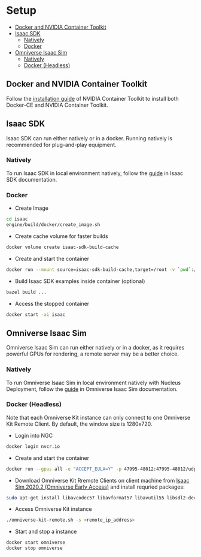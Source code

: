 # Setup <!-- omit in toc -->

- [Docker and NVIDIA Container Toolkit](#docker-and-nvidia-container-toolkit)
- [Isaac SDK](#isaac-sdk)
  - [Natively](#natively)
  - [Docker](#docker)
- [Omniverse Isaac Sim](#omniverse-isaac-sim)
  - [Natively](#natively-1)
  - [Docker (Headless)](#docker-headless)

## Docker and NVIDIA Container Toolkit
Follow the [installation guide](https://docs.nvidia.com/datacenter/cloud-native/container-toolkit/install-guide.html#docker) of NVIDIA Container Toolkit to install both Docker-CE and NVIDIA Container Toolkit.

## Isaac SDK
Isaac SDK can run either natively or in a docker. Running natively is recommended for plug-and-play equipment.

### Natively
To run Isaac SDK in local environment natively, follow the [guide](https://docs.nvidia.com/isaac/isaac/doc/setup.html) in Isaac SDK documentation.

### Docker
* Create Image
```bash
cd isaac
engine/build/docker/create_image.sh
```

* Create cache volume for faster builds
```bash
docker volume create isaac-sdk-build-cache
```

* Create and start the container
```bash
docker run --mount source=isaac-sdk-build-cache,target=/root -v `pwd`:/src/workspace -w /src/workspace -p 8888:8888 -p 3000:3000 --gpus all -it --name isaac isaacbuild:latest /bin/bash
```

* Build Isaac SDK examples inside container (optional)
```bash
bazel build ...
```

* Access the stopped container
```bash
docker start -ai isaac
```

## Omniverse Isaac Sim
Omniverse Isaac Sim can run either natively or in a docker, as it requires powerful GPUs for rendering, a remote server may be a better choice.

### Natively
To run Omniverse Isaac Sim in local environment natively with Nucleus Deployment, follow the [guide](https://docs.omniverse.nvidia.com/app_isaacsim/app_isaacsim/setup.html#local-workstation-deployment) in Omniverse Isaac Sim documentation.

### Docker (Headless)
Note that each Omniverse Kit instance can only connect to one Omniverse Kit Remote Client. By default, the window size is 1280x720.

* Login into NGC
```bash
docker login nvcr.io
```

* Create and start the container
```bash
docker run --gpus all -e "ACCEPT_EULA=Y" -p 47995-48012:47995-48012/udp -p 47995-48012:47995-48012/tcp -p 49000-49007:49000-49007/tcp -p 49000-49007:49000-49007/udp -p 55000-55001:55000-55001 --name omniverse nvcr.io/nvidia/isaac-sim:2020.2_ea
```

* Download Omniverse Kit Rremote Clients on client machine from [Isaac Sim 2020.2 (Omniverse Early Access)](https://developer.nvidia.com/isaac-sim/download) and install requried packages:
```bash
sudo apt-get install libavcodec57 libavformat57 libavutil55 libsdl2-dev libsdl2-2.0-0
```

* Access Omniverse Kit instance
```bash
./omniverse-kit-remote.sh -s <remote_ip_address>
```

* Start and stop a instance
```bash
docker start omniverse
docker stop omniverse
```